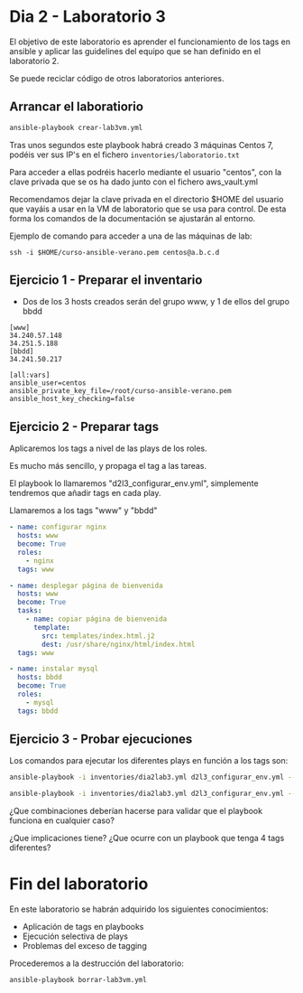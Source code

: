# Dia 2 - Laboratorio 3

El objetivo de este laboratorio es aprender el funcionamiento de los tags en ansible y aplicar 
las guidelines del equipo que se han definido en el laboratorio 2.

Se puede reciclar código de otros laboratorios anteriores.


## Arrancar el laboratiorio

```bash
ansible-playbook crear-lab3vm.yml
```

Tras unos segundos este playbook habrá creado 3 máquinas Centos 7, podéis ver sus IP's en el
fichero ```inventories/laboratorio.txt```

Para acceder a ellas podréis hacerlo mediante el usuario "centos", con la clave privada que
se os ha dado junto con el fichero aws_vault.yml

Recomendamos dejar la clave privada en el directorio $HOME del usuario que vayáis a usar
en la VM de laboratorio que se usa para control. De esta forma los comandos de la documentación
se ajustarán al entorno.

Ejemplo de comando para acceder a una de las máquinas de lab:

```ssh -i $HOME/curso-ansible-verano.pem centos@a.b.c.d```

## Ejercicio 1 - Preparar el inventario

- Dos de los 3 hosts creados serán del grupo www, y 1 de ellos del grupo bbdd

```
[www]
34.240.57.148
34.251.5.188
[bbdd]
34.241.50.217

[all:vars]
ansible_user=centos
ansible_private_key_file=/root/curso-ansible-verano.pem
ansible_host_key_checking=false
```

## Ejercicio 2 - Preparar tags

Aplicaremos los tags a nivel de las plays de los roles.

Es mucho más sencillo, y propaga el tag a las tareas.
 
El playbook lo llamaremos "d2l3_configurar_env.yml", simplemente tendremos que añadir tags en cada play.

Llamaremos a los tags "www" y "bbdd"

```yaml
- name: configurar nginx
  hosts: www
  become: True
  roles:
    - nginx
  tags: www

- name: desplegar página de bienvenida
  hosts: www
  become: True
  tasks:
    - name: copiar página de bienvenida
      template:
        src: templates/index.html.j2
        dest: /usr/share/nginx/html/index.html
  tags: www

- name: instalar mysql
  hosts: bbdd
  become: True
  roles:
    - mysql
  tags: bbdd
```

## Ejercicio 3 - Probar ejecuciones

Los comandos para ejecutar los diferentes plays en función a los tags son:

```bash
ansible-playbook -i inventories/dia2lab3.yml d2l3_configurar_env.yml --tags www
```

```bash
ansible-playbook -i inventories/dia2lab3.yml d2l3_configurar_env.yml --tags bbdd
```

¿Que combinaciones deberían hacerse para validar que el playbook funciona en cualquier caso?

¿Que implicaciones tiene? ¿Que ocurre con un playbook que tenga 4 tags diferentes?


# Fin del laboratorio

En este laboratorio se habrán adquirido los siguientes conocimientos:
- Aplicación de tags en playbooks
- Ejecución selectiva de plays
- Problemas del exceso de tagging 

Procederemos a la destrucción del laboratorio:

```bash
ansible-playbook borrar-lab3vm.yml
```
